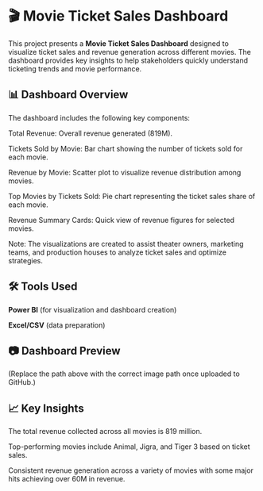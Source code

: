 # 🎬 Movie Ticket Sales Dashboard
This project presents a **Movie Ticket Sales Dashboard** designed to visualize ticket sales and revenue generation across different movies. The dashboard provides key insights to help stakeholders quickly understand ticketing trends and movie performance.

## 📊 Dashboard Overview
The dashboard includes the following key components:

Total Revenue: Overall revenue generated (819M).

Tickets Sold by Movie: Bar chart showing the number of tickets sold for each movie.

Revenue by Movie: Scatter plot to visualize revenue distribution among movies.

Top Movies by Tickets Sold: Pie chart representing the ticket sales share of each movie.

Revenue Summary Cards: Quick view of revenue figures for selected movies.

Note: The visualizations are created to assist theater owners, marketing teams, and production houses to analyze ticket sales and optimize strategies.

## 🛠️ Tools Used
**Power BI** (for visualization and dashboard creation)

**Excel/CSV** (data preparation)

## 📷 Dashboard Preview

(Replace the path above with the correct image path once uploaded to GitHub.)

## 📈 Key Insights
The total revenue collected across all movies is 819 million.

Top-performing movies include Animal, Jigra, and Tiger 3 based on ticket sales.

Consistent revenue generation across a variety of movies with some major hits achieving over 60M in revenue.
